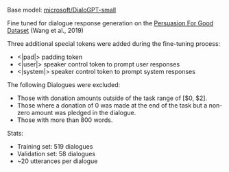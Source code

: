 Base model: [microsoft/DialoGPT-small](https://huggingface.co/microsoft/DialoGPT-small)

Fine tuned for dialogue response generation on the [Persuasion For Good Dataset](https://gitlab.com/ucdavisnlp/persuasionforgood) (Wang et al., 2019)

Three additional special tokens were added during the fine-tuning process:
 - <|pad|> padding token
 - <|user|> speaker control token to prompt user responses
 - <|system|> speaker control token to prompt system responses
 
 The following Dialogues were excluded:
 - Those with donation amounts outside of the task range of [$0, $2].
 - Those where a donation of 0 was made at the end of the task but a non-zero amount was pledged in the dialogue.
 - Those with more than 800 words.
 
 Stats:
 - Training set: 519 dialogues
 - Validation set: 58 dialogues
 - ~20 utterances per dialogue
